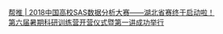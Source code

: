   
[帮推 | 2018中国高校SAS数据分析大赛——湖北省赛终于启动啦！](http://www.dianyue.me/archives/038/ealbd3mf7vjimadw/)  
[第六届暑期科研训练营开营仪式暨第一讲成功举行](http://www.dianyue.me/archives/041/inzsz0q8a4d2w00f/)